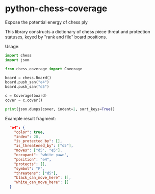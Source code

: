 # python-chess-coverage
Expose the potential energy of chess ply

This library constructs a dictionary of chess piece threat and protection statuses, keyed by "rank and file" board positions.

Usage:

```python
import chess
import json

from chess_coverage import Coverage

board = chess.Board()
board.push_san("e4")
board.push_san("d5")

c = Coverage(board)
cover = c.cover()

print(json.dumps(cover, indent=2, sort_keys=True))
```

Example result fragment:

```json
  "e4": {
    "color": true,
    "index": 28,
    "is_protected_by": [],
    "is_threatened_by": ["d5"],
    "moves": ["d5", "e5"],
    "occupant": "white pawn",
    "position": "e4",
    "protects": [],
    "symbol": "P",
    "threatens": ["d5"],
    "black_can_move_here": [],
    "white_can_move_here": []
  }
```